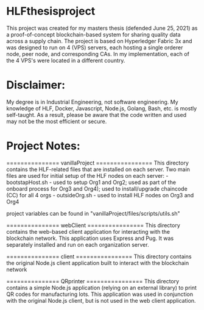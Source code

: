 # HLFthesisproject
This project was created for my masters thesis (defended June 25, 2021) as a proof-of-concept blockchain-based system for sharing quality data across a supply chain.
The project is based on Hyperledger Fabric 3x and was designed to run on 4 (VPS) servers, each hosting a single orderer node, peer node, and corresponding CAs.  In my implementation, each of the 4 VPS's were located in a different country.

# Disclaimer: 
My degree is in Industrial Engineering, not software engineering.  My knowledge of HLF, Docker, Javascript, Node.js, Golang, Bash, etc. is mostly self-taught.  As a result, please be aware that the code written and used may not be the most efficient or secure. 


# Project Notes:

=============== vanillaProject ================
This directory contains the HLF-related files that are installed on each server.
Two main files are used for initial setup of the HLF nodes on each server:
	- bootstapHost.sh - used to setup Org1 and Org2; used as part of the onboard process for Org3 and Org4); used to install/upgrade chaincode (CC) for all 4 orgs
	- outsideOrg.sh - used to install HLF nodes on Org3 and Org4

project variables can be found in "vanillaProject/files/scripts/utils.sh"

=============== webClient  ================
This directory contains the web-based client application for interacting with the blockchain network.  This application uses Express and Pug.  It was separately installed and run on each organization server.


=============== client  ================
This directory contains the original Node.js client application built to interact with the blockchain network

=============== QRprinter  ================
This directory contains a simple Node.js application (relying on an external library) to print QR codes for manufacturing lots.  This application was used in conjunction with the original Node.js client, but is not used in the web client application.

